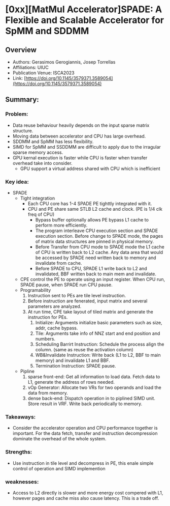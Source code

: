 # [0xx][MatMul Accelerator]SPADE: A Flexible and Scalable Accelerator for SpMM and SDDMM
## Overview
* Authors: Gerasimos Gerogiannis, Josep Torrellas
* Affiliations: UIUC
* Publication Venue: ISCA2023
* Link: [https://doi.org/10.1145/3579371.3589054](https://doi.org/10.1145/3579371.3589054)
## Summary: 
### Problem:
- Data reuse behaviour heavily depends on the input sparse matrix structure.
- Moving data between accelerator and CPU has large overhead.
- SDDMM and SpMM has less flexibility.
- SIMD for SpMM and SSDDMM are difficult to apply due to the irragular sparse memory access.
- GPU kernal execution is faster while CPU is faster when transfer overhead take into consider.
  - GPU support a virtual address shared with CPU which is inefficient  
### Key idea: 
- SPADE
    - Tight integration 
        - Each CPU core has 1-4 SPADE PE tighttly integrated with it.
        - CPU and PE share same STLB L2 cache and clock. (PE is 1/4 clk freq of CPU)
            + Bypass buffer optionally allows PE bypass L1 cache to perform more efficiently.
            + The program interleave CPU execution section and SPADE execution section. Before change to SPADE mode, the pages of matrix data structures are pinned in physical memory.
            + Before Transfer from CPU mode to SPADE mode the L1 cache of CPU is written back to L2 cache. Any data area that would be accessed by SPADE need written back to memory and invalidate from cache.
            + Before SPADE to CPU, SPADE L1 write back to L2 and invalidated, BBF written back to main mem and invalidate.
    - CPE control the PE to operate using an input register. When CPU run, SPADE pause, when SPADE run CPU pause. 
    - Programability
        1. Instruction sent to PEs are tile level instruction.
        2. Before instruction are fenerated, input matrix and several parameters are analyzed.
        3. At run time, CPE take layout of tiled matrix and generate the instruction for PEs.
            1. Initialize: Arguments initialize basic parameters such as size, addr, cache bypass.
            2. Tile: Arguments take info of NNZ start and end position and numbers.
            3. Scheduling Barrirt Instruction: Schedule the process align the column. (same as reuse the activation column)
            4. WB&Invalidate Instruction: Write back (L1 to L2, BBF to main memory) and invalidate L1 and BBF.
            5. Termination Instruction: SPADE pause.
    - Pipline
        1. sparse front-end: Get all information to load data. Fetch data to L1, generate the address of rows needed.
        2. vOp Generator: Allocate two VRs for two operands and load the data from memory.
        3. dense back-end: Dispatch operation in to piplined SIMD unit. Store result in VRF. Write back periodically to memory.
### Takeaways: 
- Consider the accelerator operation and CPU performance together is important. For the data fetch, transfer and instruction decompression dominate the overhead of the whole system.
### Strengths: 
- Use instruction in tile level and decompress in PE, this enale simple control of operation and SIMD implemention
### weaknesses:
- Access to L2 directly is slower and more energy cost compered with L1, however pages and cache miss also cause latency. This is a trade off.

